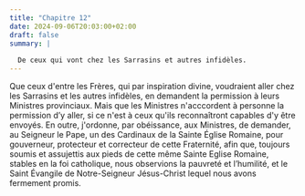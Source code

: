 ```yaml
---
title: "Chapitre 12"
date: 2024-09-06T20:03:00+02:00
draft: false
summary: |
  
  De ceux qui vont chez les Sarrasins et autres infidèles.
---
```



Que ceux d'entre les Frères, qui par inspiration divine, voudraient aller chez les Sarrasins et les autres infidèles, en demandent la permission à leurs Ministres provinciaux. Mais que les Ministres n'acccordent à personne la permission d’y aller, si ce n'est à ceux qu'ils reconnaîtront capables d'y être envoyés. En outre, j'ordonne, par obéissance, aux Ministres, de demander, au Seigneur le Pape, un des Cardinaux de la Sainte Église Romaine, pour gouverneur, protecteur et correcteur de cette Fraternité, afin que, toujours soumis et assujettis aux pieds de cette même Sainte Eglise Romaine, stables en la foi catholique, nous observions la pauvreté et l’humilité, et le Saint Évangile de Notre-Seigneur Jésus-Christ lequel nous avons fermement promis.

